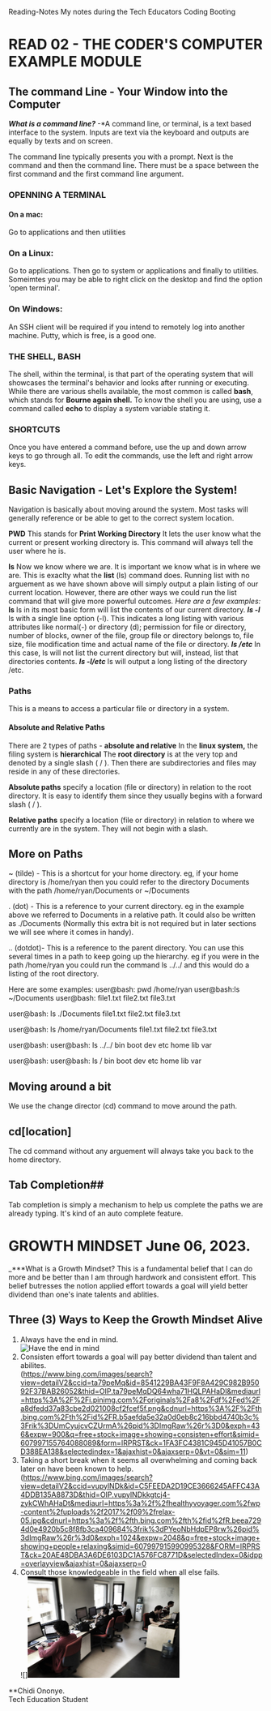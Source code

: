 Reading-Notes
My notes during the Tech Educators Coding Booting 

# READ 02 - THE CODER'S COMPUTER EXAMPLE MODULE #   
## The command Line - Your Window into the Computer ##
**_What is a command line?_**
-*A command line, or terminal, is a text based interface to the system. Inputs are text via the keyboard and outputs are equally by texts and on screen.

The command line typically presents you with a prompt. Next is the command and then the command line. There must be a space between the first command and the first command line argument. 

### OPENNING A TERMINAL 
#### On a mac:
Go to applications and then utilities

### On a Linux:
Go to applications. Then go to system or applications and finally to utilities. Someimtes you may be able to right click on the desktop and find the option 'open terminal'. 

### On Windows:
An SSH client will be required if you intend to remotely log into another machine. Putty, which is free, is a good one.

### THE SHELL, BASH 
The shell, within the terminal, is that part of the operating system that will showcases the terminal's behavior and looks after running or executing. While there are various shells available, the most common is called **bash**, which stands for **Bourne again shell.**
To know the shell you are using, use a command called **echo** to display a system variable stating it. 

### SHORTCUTS
Once you have entered a command before, use the up and down arrow keys to go through all. To edit the commands, use the left and right arrow keys.


## Basic Navigation - Let's Explore the System!
Navigation is basically about moving around the system. Most tasks will generally reference or be able to get to the correct system location.  

**PWD**
This stands for **Print Working Directory**
It lets the user know what the current or present working directory is. This command will always tell the user where he is. 

**ls**
Now we know where we are. It is important we know what is in where we are. This is exaclty what the **list** (ls) command does. 
Running list with no arguement as we have shown above will simply output a plain listing of our current location. 
However, there are other ways we could run the list command that will give more powerful outcomes.
_Here are a few examples:_
**ls**
ls in its most basic form will list the contents of our current directory. 
_**ls -l**_
ls with a single line option (-l). This indicates a long listing with various attributes like normal(-) or directory (d); permission for file or directory, number of blocks, owner of the file, group file or directory belongs to, file size, file modification time and actual name of the file or directory. 
_**ls /etc**_
In this case, ls will not list the current directory but will, instead, list that directories contents. 
_**ls -l/etc**_
ls will output a long listing of the directory /etc.

### Paths
This is a means to access a particular file or directory in a system. 

#### Absolute and Relative Paths ####
There are 2 types of paths - **absolute and relative**
In the **linux system,** the filing system is **hierarchical** The **root directory** is at the very top and denoted by a single slash ( / ). Then there are subdirectories and files may reside in any of these directories. 

**Absolute paths** specify a location (file or directory) in relation to the root directory. It is easy to identify them since they usually begins with a forward slash ( / ). 

**Relative paths** specify a location (file or directory) in relation to where we currently are in the system. They will not begin with a slash.

## More on Paths
~ (tilde) - This is a shortcut for your home directory. eg, if your home directory is /home/ryan then you could refer to the directory Documents with the path /home/ryan/Documents or ~/Documents

. (dot) - This is a reference to your current directory. eg in the example above we referred to Documents in a relative path. It could also be written as ./Documents (Normally this extra bit is not required but in later sections we will see where it comes in handy).

.. (dotdot)- This is a reference to the parent directory. You can use this several times in a path to keep going up the hierarchy. eg if you were in the path /home/ryan you could run the command ls ../../ and this would do a listing of the root directory.

Here are some examples:
user@bash: pwd
/home/ryan
user@bash:ls ~/Documents
user@bash: file1.txt file2.txt file3.txt

user@bash: ls ./Documents
file1.txt file2.txt file3.txt

user@bash: ls /home/ryan/Documents
file1.txt file2.txt file3.txt

user@bash:
user@bash: ls ../../
bin boot dev etc home lib var

user@bash:
user@bash: ls /
bin boot dev etc home lib var



## Moving around a bit ##
We use the change director (cd) command to move around the path. 
## cd[location]
The cd command without any arguement will always take you back to the home directory. 

## Tab Completion##
Tab completion is simply a mechanism to help us complete the paths we are already typing. It's kind of an auto complete feature.  
















# GROWTH MINDSET June 06, 2023.   
_***What is a Growth Mindset?
This is a fundamental belief that I can do more and be better than I am through hardwork and consistent effort. This belief butresses the notion applied effort towards a goal will yield better dividend than one's inate talents and ablities.   

## Three (3) Ways to Keep the Growth Mindset Alive
1. Always have the end in mind.   
![Have the end in mind](https://www.bing.com/images/search?view=detailV2&ccid=1xinw2dj&id=1695B3DA25A10CA6031AED040B17E27AA1FA30D6&thid=OIP.1xinw2djbwBKKkJ6bddtqwAAAA&mediaurl=https%3A%2F%2Fi.pinimg.com%2F474x%2Fa6%2Fb5%2Fe5%2Fa6b5e5ce637a5867ba1c10267bef71d8.jpg&cdnurl=https%3A%2F%2Fth.bing.com%2Fth%2Fid%2FR.d718a7c367636f004a2a427a6dd76dab%3Frik%3D1jD6oXriFwsE7Q%26pid%3DImgRaw%26r%3D0&exph=474&expw=474&q=free+stock+image+showing+consisten+effort&simid=608048635243732048&form=IRPRST&ck=3F90DB4C26AF175F2E9487F81B60F5D1&selectedindex=13&ajaxhist=0&ajaxserp=0&pivotparams=insightsToken%3Dccid_eI%252FNkp8W*cp_77AB35F76B0FAA514731E19387C56B5D*mid_609019225602032F66FD71387B299A07F55D7E12*simid_608015323476005874*thid_OIP.eI!_Nkp8We9OZHR!_daucNdgHaHa&vt=0&sim=11&iss=VSI&ajaxhist=0&ajaxserp=0)
2. Consisten effort towards a goal will pay better dividend than talent and abilites.   
(https://www.bing.com/images/search?view=detailV2&ccid=ta79peMq&id=8541229BA43F9F8A429C982B95092F37BAB26052&thid=OIP.ta79peMqDQ64wha71HQLPAHaDl&mediaurl=https%3A%2F%2Fi.pinimg.com%2Foriginals%2Fa8%2Fdf%2Fed%2Fa8dfedd37a83cbe2d021008cf2fcef5f.png&cdnurl=https%3A%2F%2Fth.bing.com%2Fth%2Fid%2FR.b5aefda5e32a0d0eb8c216bbd4740b3c%3Frik%3DUmCyujcvCZUrmA%26pid%3DImgRaw%26r%3D0&exph=436&expw=900&q=free+stock+image+showing+consisten+effort&simid=607997155764088089&form=IRPRST&ck=1FA3FC4381C945D41057B0CD388EA138&selectedindex=1&ajaxhist=0&ajaxserp=0&vt=0&sim=11)
3. Taking a short break when it seems all overwhelming and coming back later on have been known to help.
(https://www.bing.com/images/search?view=detailV2&ccid=vupylNDk&id=C5FEEDA2D19CE3666245AFFC43A4DDB135A8873D&thid=OIP.vupylNDkkgtcj4-zykCWhAHaDt&mediaurl=https%3a%2f%2fhealthyvoyager.com%2fwp-content%2fuploads%2f2017%2f09%2frelax-05.jpg&cdnurl=https%3a%2f%2fth.bing.com%2fth%2fid%2fR.beea7294d0e4920b5c8f8fb3ca409684%3frik%3dPYeoNbHdpEP8rw%26pid%3dImgRaw%26r%3d0&exph=1024&expw=2048&q=free+stock+image+showing+people+relaxing&simid=607997915990995328&FORM=IRPRST&ck=20AE48DBA3A6DE6103DC1A576FC8771D&selectedIndex=0&idpp=overlayview&ajaxhist=0&ajaxserp=0
4. Consult those knowledgeable in the field when all else fails.   
![]<img src="tykeu.jpg" alt="Consult Others" width="300" height="200">

**Chidi Ononye.   
Tech Education Student
